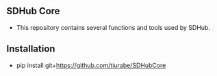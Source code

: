 ## SDHub Core

* This repository contains several functions and tools used by SDHub.

## Installation

* pip install git+https://github.com/tiurabe/SDHubCore